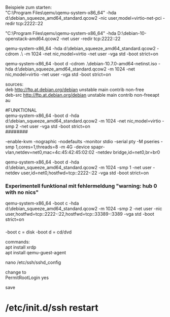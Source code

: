Beispiele zum starten:  
"C:\Program Files\qemu\qemu-system-x86_64" -hda d:\debian_squeeze_amd64_standard.qcow2 -nic user,model=virtio-net-pci -redir tcp:2222::22  

"C:\Program Files\qemu\qemu-system-x86_64" -hda D:\debian-10-openstack-amd64.qcow2 -net user -redir tcp:2222::22  


qemu-system-x86_64 -hda d:\debian_squeeze_amd64_standard.qcow2 -cdrom .\ -m 1024 -net nic,model=virtio -net user -vga std -boot strict=on  

qemu-system-x86_64 -boot d -cdrom .\debian-10.7.0-amd64-netinst.iso -hda d:\debian_squeeze_amd64_standard.qcow2 -m 1024 -net nic,model=virtio -net user -vga std -boot strict=on  

sources:  
deb http://ftp.at.debian.org/debian unstable main contrib non-free  
deb-src http://ftp.at.debian.org/debian unstable main contrib non-freeapt au  

#FUNKTIONAL  
qemu-system-x86_64 -boot d -hda d:\debian_squeeze_amd64_standard.qcow2 -m 1024 -net nic,model=virtio -smp 2 -net user -vga std -boot strict=on  
########  

-enable-kvm -nographic -nodefaults -monitor stdio -serial pty -M pseries -smp 1,cores=1,threads=8 -m 4G -device spapr-vlan,netdev=net0,mac=4c:45:42:45:02:02 -netdev bridge,id=net0,br=br0  


qemu-system-x86_64 -boot d -hda d:\debian_squeeze_amd64_standard.qcow2 -m 1024 -smp 1 -net user -netdev user,id=net0,hostfwd=tcp::2222-:22 -vga std -boot strict=on  


### Experimentell funktional mit fehlermeldung "warning: hub 0 with no nics"  
qemu-system-x86_64 -boot c -hda d:\debian_squeeze_amd64_standard.qcow2 -m 1024 -smp 2 -net user -nic user,hostfwd=tcp::2222-:22,hostfwd=tcp::33389-:3389 -vga std -boot strict=on  
###  







-boot c = disk
-boot d = cd/dvd


commands:  
apt install xrdp  
apt install qemu-guest-agent  

nano /etc/ssh/sshd_config  


change to  
PermitRootLogin yes  

save  

# /etc/init.d/ssh restart  

